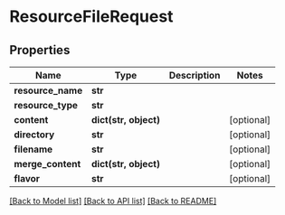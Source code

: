 # ResourceFileRequest

## Properties
Name | Type | Description | Notes
------------ | ------------- | ------------- | -------------
**resource_name** | **str** |  | 
**resource_type** | **str** |  | 
**content** | **dict(str, object)** |  | [optional] 
**directory** | **str** |  | [optional] 
**filename** | **str** |  | [optional] 
**merge_content** | **dict(str, object)** |  | [optional] 
**flavor** | **str** |  | [optional] 

[[Back to Model list]](../README.md#documentation-for-models) [[Back to API list]](../README.md#documentation-for-api-endpoints) [[Back to README]](../README.md)

